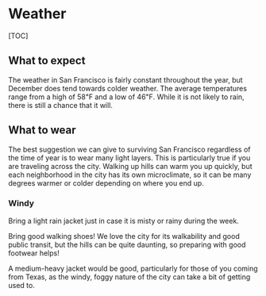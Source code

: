 # Weather
[TOC]

## What to expect
The weather in San Francisco is fairly constant throughout the year, but December does tend towards colder weather. The average temperatures range from a high of 58℉ and a low of 46℉. While it is not likely to rain, there is still a chance that it will.

## What to wear
The best suggestion we can give to surviving San Francisco regardless of the time of year is to wear many light layers. This is particularly true if you are traveling across the city. Walking up hills can warm you up quickly, but each neighborhood in the city has its own microclimate, so it can be many degrees warmer or colder depending on where you end up. 

### Windy

Bring a light rain jacket just in case it is misty or rainy during the week. 

Bring good walking shoes! We love the city for its walkability and good public transit, but the hills can be quite daunting, so preparing with good footwear helps! 

A medium-heavy jacket would be good, particularly for those of you coming from Texas, as the windy, foggy nature of the city can take a bit of getting used to.
